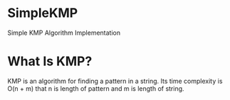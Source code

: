 # SimpleKMP
Simple KMP Algorithm Implementation

# What Is KMP?
KMP is an algorithm for finding a pattern in a string. Its time complexity is O(n + m) that n is length of pattern and m is length of string.
